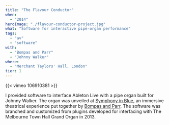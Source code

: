 ```yaml
---
title: "The Flavour Conductor"
when: 
  - "2014"
heroImage: "./flavour-conductor-project.jpg"
what: "Software for interactive pipe-organ performance"
tags: 
  - "av"
  - "software"
with: 
  - "Bompas and Parr"
  - "Johnny Walker"
where: 
  - "Merchant Taylors' Hall, London"
tier: 1
---
```



{{< vimeo 106910381 >}}

I provided software to interface Ableton Live with a pipe organ built for Johnny Walker. The organ was unveiled at [Symphony in Blue](http://bompasandparr.com/projects/view/symphony-in-blue/), an immersive theatrical experience put together by [Bompas and Parr](http://bompasandparr.com/). The software was branched and customized from plugins developed for interfacing with The Melbourne Town Hall Grand Organ in 2013.